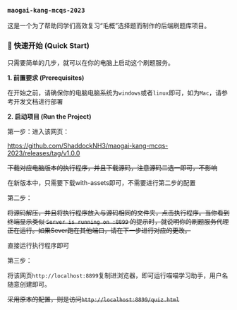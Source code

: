 ### `maogai-kang-mcqs-2023`

这是一个为了帮助同学们高效复习“毛概”选择题而制作的后端刷题库项目。

### 🚀 快速开始 (Quick Start)

只需要简单的几步，就可以在你的电脑上启动这个刷题服务。

**1. 前置要求 (Prerequisites)**

在开始之前，请确保你的电脑电脑系统为`windows`或者`linux`即可，如为`Mac`，请参考开发文档进行部署

**2. 启动项目 (Run the Project)**

第一步：进入该网页：

https://github.com/ShaddockNH3/maogai-kang-mcqs-2023/releases/tag/v1.0.0

~~下载对应电脑版本的执行程序，并且下载源码，注意源码二选一即可，不影响~~

在新版本中，只需要下载with-assets即可，不需要进行第二步的配置

第二步：

~~将源码解压，并且将执行程序放入与源码相同的文件夹，点击执行程序。当你看到终端显示类似 `Server is running on :8899` 的提示时，就说明你的刷题服务代理正在运行。如果Sever跑在其他端口，请在下一步进行对应的更改。~~

直接运行执行程序即可

第三步：

将该网页`http://localhost:8899`复制进浏览器，即可运行喵喵学习助手，用户名随意创建即可。

~~采用原本的配置，则是访问`http://localhost:8899/quiz.html`~~
